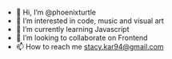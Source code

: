 - 👋 Hi, I’m @phoenixturtle
- 👀 I’m interested in code, music and visual art
- 🌱 I’m currently learning Javascript
- 💞️ I’m looking to collaborate on Frontend
- 📫 How to reach me stacy.kar94@gmail.com

<!---
phoenixturtle/phoenixturtle is a ✨ special ✨ repository because its `README.md` (this file) appears on your GitHub profile.
You can click the Preview link to take a look at your changes.
--->
